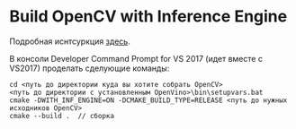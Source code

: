 # Build OpenCV with Inference Engine
Подробная иснтсуркция [здесь](https://github.com/opencv/opencv/wiki/Intel's-Deep-Learning-Inference-Engine-backend).

В консоли Developer Command Prompt for VS 2017 (идет вместе с VS2017) проделать сделующие команды:
```
cd <путь до директории куда вы хотите собрать OpenCV>
<путь до директории с установленным OpenVino>\bin\setupvars.bat
cmake -DWITH_INF_ENGINE=ON -DCMAKE_BUILD_TYPE=RELEASE <путь до нужных исходников OpenCV>
cmake --build .  // сборка
```
